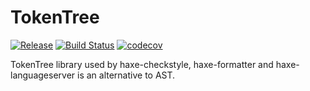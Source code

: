 # TokenTree
[![Release](https://img.shields.io/github/release/HaxeCheckstyle/tokentree.svg)](http://lib.haxe.org/p/tokentree/)
[![Build Status](https://travis-ci.org/HaxeCheckstyle/tokentree.svg)](https://travis-ci.org/HaxeCheckstyle/tokentree)
[![codecov](https://codecov.io/gh/HaxeCheckstyle/tokentree/branch/master/graph/badge.svg)](https://codecov.io/gh/HaxeCheckstyle/tokentree)

TokenTree library used by haxe-checkstyle, haxe-formatter and haxe-languageserver is an alternative to AST.
